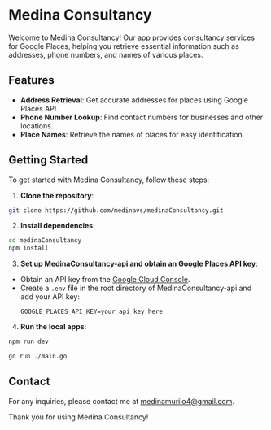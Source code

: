# Medina Consultancy

Welcome to Medina Consultancy! Our app provides consultancy services for Google Places, helping you retrieve essential information such as addresses, phone numbers, and names of various places.

## Features

- **Address Retrieval**: Get accurate addresses for places using Google Places API.
- **Phone Number Lookup**: Find contact numbers for businesses and other locations.
- **Place Names**: Retrieve the names of places for easy identification.

## Getting Started

To get started with Medina Consultancy, follow these steps:

1. **Clone the repository**:
  ```bash
  git clone https://github.com/medinavs/medinaConsultancy.git
  ```
2. **Install dependencies**:
  ```bash
  cd medinaConsultancy
  npm install
  ```
3. **Set up MedinaConsultancy-api and obtain an Google Places API key**:
  - Obtain an API key from the [Google Cloud Console](https://console.cloud.google.com/).
  - Create a `.env` file in the root directory of MedinaConsultancy-api and add your API key:
    ```
    GOOGLE_PLACES_API_KEY=your_api_key_here
    ```
4. **Run the local apps**:
  ```bash
  npm run dev
  ```
  ```bash
  go run ./main.go
  ```

## Contact

For any inquiries, please contact me at [medinamurilo4@gmail.com](mailto:medinamurilo4@gmail.com).

Thank you for using Medina Consultancy!
